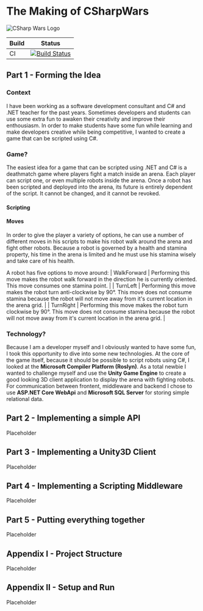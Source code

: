 # The Making of CSharpWars

![CSharp Wars Logo](https://www.djohnnie.be/csharpwars/logo.png "CSharp Wars Logo")

| Build | Status |
|-------|--------|
| CI | [![Build Status](https://involvedcloud.visualstudio.com/CSharp-Wars/_apis/build/status/Djohnnie.CSharpWars?branchName=master)](https://involvedcloud.visualstudio.com/CSharp-Wars/_build/latest?definitionId=54&branchName=master) |



## Part 1 - Forming the Idea

### Context

I have been working as a software development consultant and C# and .NET teacher for the past years. Sometimes developers and students can use some extra fun to awaken their creativity and improve their enthousiasm. In order to make students have some fun while learning and make developers creative while being competitive, I wanted to create a game that can be scripted using C#.

### Game?

The easiest idea for a game that can be scripted using .NET and C# is a deathmatch game where players fight a match inside an arena. Each player can script one, or even multiple robots inside the arena. Once a robot has been scripted and deployed into the arena, its future is entirely dependent of the script. It cannot be changed, and it cannot be revoked.

#### Scripting

#### Moves

In order to give the player a variety of options, he can use a number of different moves in his scripts to make his robot walk around the arena and fight other robots. Because a robot is governed by a health and stamina property, his time in the arena is limited and he must use his stamina wisely and take care of his health.

A robot has five options to move around:
| WalkForward | Performing this move makes the robot walk forward in the direction he is currently oriented. This move consumes one stamina point. |
| TurnLeft | Performing this move makes the robot turn anti-clockwise by 90°. This move does not consume stamina because the robot will not move away from it's current location in the arena grid. |
| TurnRight | Performing this move makes the robot turn clockwise by 90°. This move does not consume stamina because the robot will not move away from it's current location in the arena grid. |

### Technology?

Because I am a developer myself and I obviously wanted to have some fun, I took this opportunity to dive into some new technologies. At the core of the game itself, because it should be possible to script robots using C#, I looked at the **Microsoft Compiler Platform (Roslyn)**. As a total newbie I wanted to challenge myself and use the **Unity Game Engine** to create a good looking 3D client application to display the arena with fighting robots. For communication between frontent, middleware and backend I chose to use **ASP.NET Core WebApi** and **Microsoft SQL Server** for storing simple relational data.

## Part 2 - Implementing a simple API

Placeholder

## Part 3 - Implementing a Unity3D Client

Placeholder

## Part 4 - Implementing a Scripting Middleware

Placeholder

## Part 5 - Putting everything together

Placeholder

## Appendix I - Project Structure

Placeholder

## Appendix II - Setup and Run

Placeholder
